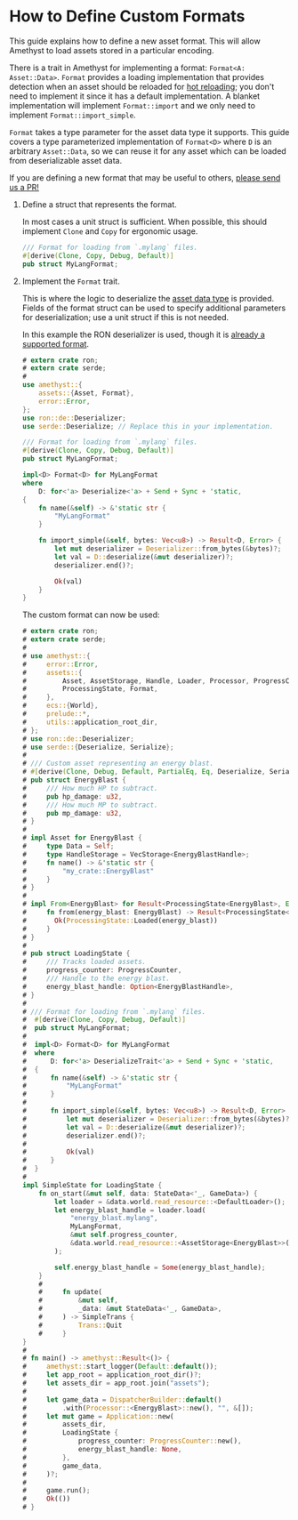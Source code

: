 # How to Define Custom Formats

This guide explains how to define a new asset format. This will allow Amethyst to load assets stored in a particular encoding.

There is a trait in Amethyst for implementing a format: `Format<A: Asset::Data>`.
`Format` provides a loading implementation that provides detection when an asset should be reloaded for [hot reloading][doc_hrs]; you don't need to implement it since it has a default implementation.
A blanket implementation will implement `Format::import` and we only need to implement
`Format::import_simple`.

`Format` takes a type parameter for the asset data type it supports. This guide covers a type
parameterized implementation of `Format<D>` where `D` is an arbitrary `Asset::Data`, so we can
reuse it for any asset which can be loaded from deserializable asset data.

If you are defining a new format that may be useful to others, [please send us a PR!][gh_contributing]

1. Define a struct that represents the format.

   In most cases a unit struct is sufficient. When possible, this should implement `Clone` and `Copy` for ergonomic usage.

   ```rust
   /// Format for loading from `.mylang` files.
   #[derive(Clone, Copy, Debug, Default)]
   pub struct MyLangFormat;
   ```

1. Implement the `Format` trait.

   This is where the logic to deserialize the [asset data type][bk_custom_assets] is provided.
   Fields of the format struct can be used to specify additional parameters for
   deserialization; use a unit struct if this is not needed.

   In this example the RON deserializer is used, though it is [already a supported format][doc_ron_format].

   ```rust
   # extern crate ron;
   # extern crate serde;
   #
   use amethyst::{
       assets::{Asset, Format},
       error::Error,
   };
   use ron::de::Deserializer;
   use serde::Deserialize; // Replace this in your implementation.

   /// Format for loading from `.mylang` files.
   #[derive(Clone, Copy, Debug, Default)]
   pub struct MyLangFormat;

   impl<D> Format<D> for MyLangFormat
   where
       D: for<'a> Deserialize<'a> + Send + Sync + 'static,
   {
       fn name(&self) -> &'static str {
           "MyLangFormat"
       }

       fn import_simple(&self, bytes: Vec<u8>) -> Result<D, Error> {
           let mut deserializer = Deserializer::from_bytes(&bytes)?;
           let val = D::deserialize(&mut deserializer)?;
           deserializer.end()?;

           Ok(val)
       }
   }
   ```

   The custom format can now be used:

   ```rust
   # extern crate ron;
   # extern crate serde;
   #
   # use amethyst::{
   #     error::Error,
   #     assets::{
   #         Asset, AssetStorage, Handle, Loader, Processor, ProgressCounter,
   #         ProcessingState, Format,
   #     },
   #     ecs::{World},
   #     prelude::*,
   #     utils::application_root_dir,
   # };
   # use ron::de::Deserializer;
   # use serde::{Deserialize, Serialize};
   #
   # /// Custom asset representing an energy blast.
   # #[derive(Clone, Debug, Default, PartialEq, Eq, Deserialize, Serialize)]
   # pub struct EnergyBlast {
   #     /// How much HP to subtract.
   #     pub hp_damage: u32,
   #     /// How much MP to subtract.
   #     pub mp_damage: u32,
   # }
   #
   # impl Asset for EnergyBlast {
   #     type Data = Self;
   #     type HandleStorage = VecStorage<EnergyBlastHandle>;
   #     fn name() -> &'static str {
   #         "my_crate::EnergyBlast"
   #     }
   # }
   #
   # impl From<EnergyBlast> for Result<ProcessingState<EnergyBlast>, Error> {
   #     fn from(energy_blast: EnergyBlast) -> Result<ProcessingState<EnergyBlast>, Error> {
   #       Ok(ProcessingState::Loaded(energy_blast))
   #     }
   # }
   #
   # pub struct LoadingState {
   #     /// Tracks loaded assets.
   #     progress_counter: ProgressCounter,
   #     /// Handle to the energy blast.
   #     energy_blast_handle: Option<EnergyBlastHandle>,
   # }
   #
   # /// Format for loading from `.mylang` files.
   #  #[derive(Clone, Copy, Debug, Default)]
   #  pub struct MyLangFormat;
   #
   #  impl<D> Format<D> for MyLangFormat
   #  where
   #      D: for<'a> DeserializeTrait<'a> + Send + Sync + 'static,
   #  {
   #      fn name(&self) -> &'static str {
   #          "MyLangFormat"
   #      }
   #
   #      fn import_simple(&self, bytes: Vec<u8>) -> Result<D, Error> {
   #          let mut deserializer = Deserializer::from_bytes(&bytes)?;
   #          let val = D::deserialize(&mut deserializer)?;
   #          deserializer.end()?;
   #
   #          Ok(val)
   #      }
   #  }
   #
   impl SimpleState for LoadingState {
       fn on_start(&mut self, data: StateData<'_, GameData>) {
           let loader = &data.world.read_resource::<DefaultLoader>();
           let energy_blast_handle = loader.load(
               "energy_blast.mylang",
               MyLangFormat,
               &mut self.progress_counter,
               &data.world.read_resource::<AssetStorage<EnergyBlast>>(),
           );

           self.energy_blast_handle = Some(energy_blast_handle);
       }
       #
       #     fn update(
       #         &mut self,
       #         _data: &mut StateData<'_, GameData>,
       #     ) -> SimpleTrans {
       #         Trans::Quit
       #     }
   }
   #
   # fn main() -> amethyst::Result<()> {
   #     amethyst::start_logger(Default::default());
   #     let app_root = application_root_dir()?;
   #     let assets_dir = app_root.join("assets");
   #
   #     let game_data = DispatcherBuilder::default()
   #         .with(Processor::<EnergyBlast>::new(), "", &[]);
   #     let mut game = Application::new(
   #         assets_dir,
   #         LoadingState {
   #             progress_counter: ProgressCounter::new(),
   #             energy_blast_handle: None,
   #         },
   #         game_data,
   #     )?;
   #
   #     game.run();
   #     Ok(())
   # }
   ```

[bk_custom_assets]: how_to_define_custom_assets.html
[doc_hrs]: https://docs.amethyst.rs/master/amethyst_assets/struct.HotReloadStrategy.html
[doc_ron_format]: https://docs.amethyst.rs/stable/amethyst_assets/struct.RonFormat.html
[gh_contributing]: https://github.com/amethyst/amethyst/blob/master/docs/CONTRIBUTING.md
